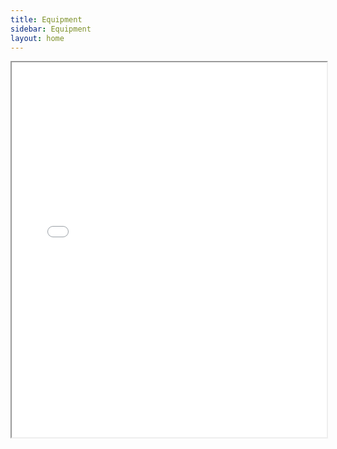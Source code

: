 ```yaml
---
title: Equipment
sidebar: Equipment
layout: home
---
```


<iframe src="MAG_Equipment.pdf" width="100%" height="600px">
  <p>Your browser does not support embedded PDFs. You can download it <a href="MAG_Equipment.pdf">here</a>.</p>
</iframe>
